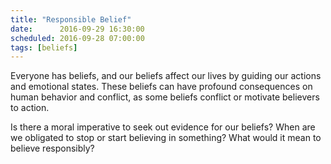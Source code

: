 ```yaml
---
title: "Responsible Belief"
date:      2016-09-29 16:30:00
scheduled: 2016-09-28 07:00:00
tags: [beliefs]
---
```

Everyone has beliefs, and our beliefs affect our lives by guiding our actions and emotional states. These beliefs can have profound consequences on human behavior and conflict, as some beliefs conflict or motivate believers to action. 

Is there a moral imperative to seek out evidence for our beliefs? When are we obligated to stop or start believing in something? What would it mean to believe responsibly?
